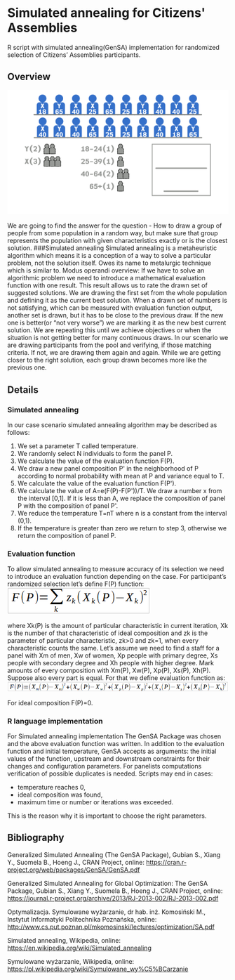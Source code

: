 # Simulated annealing for Citizens' Assemblies
R script with simulated annealing(GenSA) implementation for randomized selection of Citizens’ Assemblies participants.

## Overview
![Schema](/assets/scene.gif "")

We are going to find the answer for the question - How to draw a group of people from some population in a random way, but make sure that group represents the population with given characteristics exactly or is the closest solution.
###Simulated annealing
Simulated annealing is a metaheuristic algorithm which means it is a conception of a way to solve a particular problem, not the solution itself. Owes its name to metalurgic technique which is similar to. 
Modus operandi overview: If we have to solve an algorithmic problem we need to introduce a mathematical evaluation function with one result. This result allows us to rate the drawn set of suggested solutions. 
We are drawing the first set from the whole population and defining it as the current best solution. When a drawn set of numbers is not satisfying, which can be measured with evaluation function output, another set is drawn, but it has to be close to the previous draw. If the new one is better(or “not very worse”) we are marking it as the new best current solution. We are repeating this until we achieve objectives or when the situation is not getting better for many continuous draws.
In our scenario we are drawing participants from the pool and verifying, if those matching criteria. If not, we are drawing them again and again. While we are getting closer to the right solution, each group drawn becomes more like the previous one.

## Details
### Simulated annealing
In our case scenario simulated annealing algorithm may be described as follows:
1. We set a parameter T called temperature.
2. We randomly select N individuals to form the panel P.
3. We calculate the value of the evaluation function F(P).
4. We draw a new panel composition P' in the neighborhood of P according to normal probability with mean at P and variance equal to T.
5. We calculate the value of the evaluation function F(P').
6. We calculate the value of A=e(F(P)-F(P'))/T. We draw a number x from the interval [0,1]. If it is less than A, we replace the composition of panel P with the composition of panel P'.
7. We reduce the temperature T=nT where n is a constant from the interval (0,1).
8. If the temperature is greater than zero we return to step 3, otherwise we return the composition of panel P.

### Evaluation function
To allow simulated annealing to measure accuracy of its selection we need to introduce an evaluation function depending on the case. For participant’s randomized selection let’s define F(P) function:
![Equation](/assets/equation.png "")

where Xk(P) is the amount of particular characteristic in current iteration, Xk is the number of that characteristic of ideal composition and zk is the parameter of particular characteristic, zk>0 and  zk=1, when every characteristic counts the same.
Let’s assume we need to find a staff for a panel with Xm of men, Xw of women, Xp people with primary degree, Xs people with secondary degree and Xh people with higher degree. Mark amounts of every composition with  Xm(P), Xw(P), Xp(P), Xs(P), Xh(P). Suppose also every part is equal. For that we define evaluation function as:
![Equation](/assets/equation2.png "")

For ideal composition F(P)=0.

### R language implementation
For Simulated annealing implementation The GenSA Package was chosen and the above evaluation function was written. In addition to the evaluation function and initial temperature, GenSA accepts as arguments: the initial values of the function, upstream and downstream constraints for their changes and configuration parameters. For panelists computations verification of possible duplicates is needed. 
Scripts may end in cases: 
* temperature reaches 0,
* ideal composition was found,
* maximum time or number or iterations was exceeded.


This is the reason why it is important to choose the right parameters.
## Bibliography

Generalized Simulated Annealing (The GenSA Package), Gubian S., Xiang Y., Suomela B., Hoeng J., CRAN Project, online: https://cran.r-project.org/web/packages/GenSA/GenSA.pdf

Generalized Simulated Annealing for Global Optimization: The GenSA Package, Gubian S., Xiang Y., Suomela B., Hoeng J., CRAN Project, online: https://journal.r-project.org/archive/2013/RJ-2013-002/RJ-2013-002.pdf

Optymalizacja. Symulowane wyżarzanie, dr hab. inż. Komosiński M., Instytut Informatyki Politechnika Poznańska, online: http://www.cs.put.poznan.pl/mkomosinski/lectures/optimization/SA.pdf

Simulated annealing, Wikipedia, online: https://en.wikipedia.org/wiki/Simulated_annealing

Symulowane wyżarzanie, Wikipedia, online: https://pl.wikipedia.org/wiki/Symulowane_wy%C5%BCarzanie